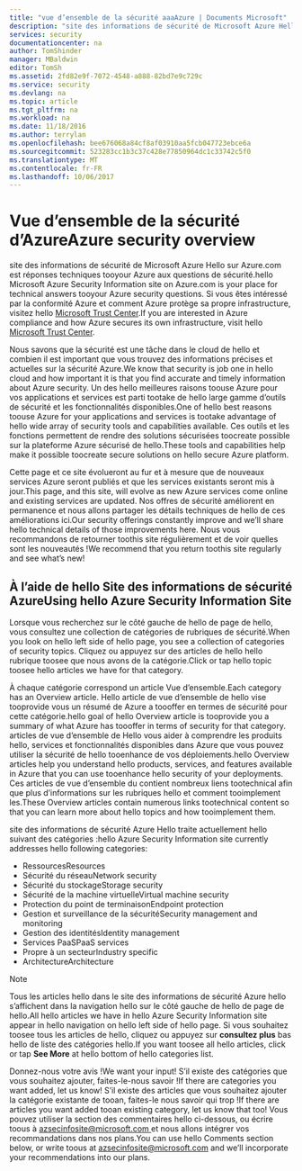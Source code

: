 ```yaml
---
title: "vue d’ensemble de la sécurité aaaAzure | Documents Microsoft"
description: "site des informations de sécurité de Microsoft Azure Hello sur Azure.com est réponses techniques tooyour Azure aux questions de sécurité."
services: security
documentationcenter: na
author: TomShinder
manager: MBaldwin
editor: TomSh
ms.assetid: 2fd82e9f-7072-4548-a888-82bd7e9c729c
ms.service: security
ms.devlang: na
ms.topic: article
ms.tgt_pltfrm: na
ms.workload: na
ms.date: 11/18/2016
ms.author: terrylan
ms.openlocfilehash: bee676068a84cf8af03910aa5fcb047723ebce6a
ms.sourcegitcommit: 523283cc1b3c37c428e77850964dc1c33742c5f0
ms.translationtype: MT
ms.contentlocale: fr-FR
ms.lasthandoff: 10/06/2017
---
```

# <a name="azure-security-overview"></a><span data-ttu-id="28daf-103">Vue d’ensemble de la sécurité d’Azure</span><span class="sxs-lookup"><span data-stu-id="28daf-103">Azure security overview</span></span>
<span data-ttu-id="28daf-104">site des informations de sécurité de Microsoft Azure Hello sur Azure.com est réponses techniques tooyour Azure aux questions de sécurité.</span><span class="sxs-lookup"><span data-stu-id="28daf-104">hello Microsoft Azure Security Information site on Azure.com is your place for technical answers tooyour Azure security questions.</span></span> <span data-ttu-id="28daf-105">Si vous êtes intéressé par la conformité Azure et comment Azure protège sa propre infrastructure, visitez hello [Microsoft Trust Center](https://www.microsoft.com/TrustCenter/default.aspx).</span><span class="sxs-lookup"><span data-stu-id="28daf-105">If you are interested in Azure compliance and how Azure secures its own infrastructure, visit hello [Microsoft Trust Center](https://www.microsoft.com/TrustCenter/default.aspx).</span></span>

<span data-ttu-id="28daf-106">Nous savons que la sécurité est une tâche dans le cloud de hello et combien il est important que vous trouvez des informations précises et actuelles sur la sécurité Azure.</span><span class="sxs-lookup"><span data-stu-id="28daf-106">We know that security is job one in hello cloud and how important it is that you find accurate and timely information about Azure security.</span></span> <span data-ttu-id="28daf-107">Un des hello meilleures raisons toouse Azure pour vos applications et services est parti tootake de hello large gamme d’outils de sécurité et les fonctionnalités disponibles.</span><span class="sxs-lookup"><span data-stu-id="28daf-107">One of hello best reasons toouse Azure for your applications and services is tootake advantage of hello wide array of security tools and capabilities available.</span></span> <span data-ttu-id="28daf-108">Ces outils et les fonctions permettent de rendre des solutions sécurisées toocreate possible sur la plateforme Azure sécurisé de hello.</span><span class="sxs-lookup"><span data-stu-id="28daf-108">These tools and capabilities help make it possible toocreate secure solutions on hello secure Azure platform.</span></span>

<span data-ttu-id="28daf-109">Cette page et ce site évolueront au fur et à mesure que de nouveaux services Azure seront publiés et que les services existants seront mis à jour.</span><span class="sxs-lookup"><span data-stu-id="28daf-109">This page, and this site, will evolve as new Azure services come online and existing services are updated.</span></span> <span data-ttu-id="28daf-110">Nos offres de sécurité améliorent en permanence et nous allons partager les détails techniques de hello de ces améliorations ici.</span><span class="sxs-lookup"><span data-stu-id="28daf-110">Our security offerings constantly improve and we’ll share hello technical details of those improvements here.</span></span> <span data-ttu-id="28daf-111">Nous vous recommandons de retourner toothis site régulièrement et de voir quelles sont les nouveautés !</span><span class="sxs-lookup"><span data-stu-id="28daf-111">We recommend that you return toothis site regularly and see what’s new!</span></span>

## <a name="using-hello-azure-security-information-site"></a><span data-ttu-id="28daf-112">À l’aide de hello Site des informations de sécurité Azure</span><span class="sxs-lookup"><span data-stu-id="28daf-112">Using hello Azure Security Information Site</span></span>
<span data-ttu-id="28daf-113">Lorsque vous recherchez sur le côté gauche de hello de page de hello, vous consultez une collection de catégories de rubriques de sécurité.</span><span class="sxs-lookup"><span data-stu-id="28daf-113">When you look on hello left side of hello page, you see a collection of categories of security topics.</span></span> <span data-ttu-id="28daf-114">Cliquez ou appuyez sur des articles de hello hello rubrique toosee que nous avons de la catégorie.</span><span class="sxs-lookup"><span data-stu-id="28daf-114">Click or tap hello topic toosee hello articles we have for that category.</span></span>

<span data-ttu-id="28daf-115">À chaque catégorie correspond un article Vue d’ensemble.</span><span class="sxs-lookup"><span data-stu-id="28daf-115">Each category has an Overview article.</span></span> <span data-ttu-id="28daf-116">Hello article de vue d’ensemble de hello vise tooprovide vous un résumé de Azure a toooffer en termes de sécurité pour cette catégorie.</span><span class="sxs-lookup"><span data-stu-id="28daf-116">hello goal of hello Overview article is tooprovide you a summary of what Azure has toooffer in terms of security for that category.</span></span> <span data-ttu-id="28daf-117">articles de vue d’ensemble de Hello vous aider à comprendre les produits hello, services et fonctionnalités disponibles dans Azure que vous pouvez utiliser la sécurité de hello tooenhance de vos déploiements.</span><span class="sxs-lookup"><span data-stu-id="28daf-117">hello Overview articles help you understand hello products, services, and features available in Azure that you can use tooenhance hello security of your deployments.</span></span> <span data-ttu-id="28daf-118">Ces articles de vue d’ensemble du contient nombreux liens tootechnical afin que plus d’informations sur les rubriques hello et comment tooimplement les.</span><span class="sxs-lookup"><span data-stu-id="28daf-118">These Overview articles contain numerous links tootechnical content so that you can learn more about hello topics and how tooimplement them.</span></span>

<span data-ttu-id="28daf-119">site des informations de sécurité Azure Hello traite actuellement hello suivant des catégories :</span><span class="sxs-lookup"><span data-stu-id="28daf-119">hello Azure Security Information site currently addresses hello following categories:</span></span>

* <span data-ttu-id="28daf-120">Ressources</span><span class="sxs-lookup"><span data-stu-id="28daf-120">Resources</span></span>
* <span data-ttu-id="28daf-121">Sécurité du réseau</span><span class="sxs-lookup"><span data-stu-id="28daf-121">Network security</span></span>
* <span data-ttu-id="28daf-122">Sécurité du stockage</span><span class="sxs-lookup"><span data-stu-id="28daf-122">Storage security</span></span>
* <span data-ttu-id="28daf-123">Sécurité de la machine virtuelle</span><span class="sxs-lookup"><span data-stu-id="28daf-123">Virtual machine security</span></span>
* <span data-ttu-id="28daf-124">Protection du point de terminaison</span><span class="sxs-lookup"><span data-stu-id="28daf-124">Endpoint protection</span></span>
* <span data-ttu-id="28daf-125">Gestion et surveillance de la sécurité</span><span class="sxs-lookup"><span data-stu-id="28daf-125">Security management and monitoring</span></span>
* <span data-ttu-id="28daf-126">Gestion des identités</span><span class="sxs-lookup"><span data-stu-id="28daf-126">Identity management</span></span>
* <span data-ttu-id="28daf-127">Services PaaS</span><span class="sxs-lookup"><span data-stu-id="28daf-127">PaaS services</span></span>
* <span data-ttu-id="28daf-128">Propre à un secteur</span><span class="sxs-lookup"><span data-stu-id="28daf-128">Industry specific</span></span>
* <span data-ttu-id="28daf-129">Architecture</span><span class="sxs-lookup"><span data-stu-id="28daf-129">Architecture</span></span>

> [!NOTE]
> <span data-ttu-id="28daf-130">Tous les articles hello dans le site des informations de sécurité Azure hello s’affichent dans la navigation hello sur le côté gauche de hello de page de hello.</span><span class="sxs-lookup"><span data-stu-id="28daf-130">All hello articles we have in hello Azure Security Information site appear in hello navigation on hello left side of hello page.</span></span> <span data-ttu-id="28daf-131">Si vous souhaitez toosee tous les articles de hello, cliquez ou appuyez sur **consultez plus** bas hello de liste des catégories hello.</span><span class="sxs-lookup"><span data-stu-id="28daf-131">If you want toosee all hello articles, click or tap **See More** at hello bottom of hello categories list.</span></span>
>
>

<span data-ttu-id="28daf-132">Donnez-nous votre avis !</span><span class="sxs-lookup"><span data-stu-id="28daf-132">We want your input!</span></span> <span data-ttu-id="28daf-133">S’il existe des catégories que vous souhaitez ajouter, faites-le-nous savoir !</span><span class="sxs-lookup"><span data-stu-id="28daf-133">If there are categories you want added, let us know!</span></span> <span data-ttu-id="28daf-134">S’il existe des articles que vous souhaitez ajouter la catégorie existante de tooan, faites-le nous savoir qui trop !</span><span class="sxs-lookup"><span data-stu-id="28daf-134">If there are articles you want added tooan existing category, let us know that too!</span></span> <span data-ttu-id="28daf-135">Vous pouvez utiliser la section des commentaires hello ci-dessous, ou écrire toous à [ azsecinfosite@microsoft.com ](mailto:azsecinfosite@microsoft.com) et nous allons intégrer vos recommandations dans nos plans.</span><span class="sxs-lookup"><span data-stu-id="28daf-135">You can use hello Comments section below, or write toous at [azsecinfosite@microsoft.com](mailto:azsecinfosite@microsoft.com) and we’ll incorporate your recommendations into our plans.</span></span>

